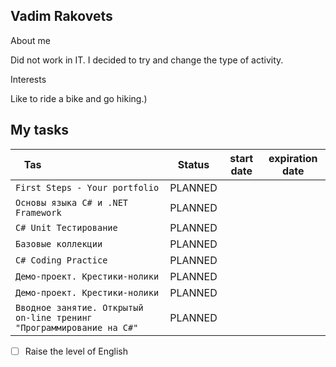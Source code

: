## Vadim Rakovets


About me

Did not work in IT. I decided to try and change the type of activity.

Interests

Like to ride a bike and go hiking.)


## My tasks 

Tas &nbsp; &nbsp; &nbsp; &nbsp; &nbsp; &nbsp; &nbsp; &nbsp; &nbsp; &nbsp; &nbsp; &nbsp; &nbsp; &nbsp; &nbsp;&nbsp; &nbsp; &nbsp; &nbsp; &nbsp; &nbsp; | Status | start date | expiration date
-------|-------------------|----|----  
`First Steps - Your portfolio` | PLANNED  | 
`Основы языка C# и .NET Framework` | PLANNED | 
`C# Unit Тестирование` | PLANNED | 
`Базовые коллекции ` | PLANNED | 
`C# Coding Practice` | PLANNED | 
`Демо-проект. Крестики-нолики` | PLANNED | 
`Демо-проект. Крестики-нолики` | PLANNED | 
`Вводное занятие. Открытый on-line тренинг "Программирование на C#"` | PLANNED | 

- [ ] Raise the level of English
